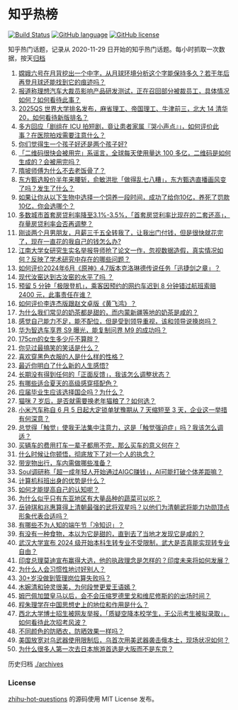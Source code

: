 # 知乎热榜
[![Build Status](https://github.com/ToWeLong/zhihu-hot-questions/workflows/CI/badge.svg)](https://github.com/ToWeLong/zhihu-hot-questions/actions)
[![GitHub language](https://img.shields.io/badge/language-golang-orange.svg)](https://golang.org/)
[![GitHub license](https://img.shields.io/github/license/ToWeLong/zhihu-hot-questions)](https://github.com/ToWeLong/zhihu-hot-questions/blob/main/LICENSE)

知乎热门话题，记录从 2020-11-29 日开始的知乎热门话题。每小时抓取一次数据，按天[归档](./archives)

<!-- BEGIN -->

1. [嫦娥六号在月背挖出一个中字，从月球环境分析这个字能保持多久？若干年后再登月球还能找到它的痕迹吗？](https://www.zhihu.com/question/658067092)
1. [报道称理想汽车大裁员影响产品研发测试，正在召回部分被裁员工，具体情况如何？如何看待此事？](https://www.zhihu.com/question/658088686)
1. [2025QS 世界大学排名发布，麻省理工、帝国理工、牛津前三，北大 14 清华20，如何看待新版排名？](https://www.zhihu.com/question/658116036)
1. [多方回应「剧组在 ICU 拍短剧，竟让患者家属『哭小声点』」，如何评价此事？在医院拍戏需要注意什么？](https://www.zhihu.com/question/658121353)
1. [你们觉得生一个孩子好还是两个孩子好?](https://www.zhihu.com/question/618928064)
1. [「二维码很快会被用完」系谣言，全球每天使用量达 100 多亿，二维码是如何生成的？会被用完吗？](https://www.zhihu.com/question/657751114)
1. [隋坡师傅为什么不去老饭骨了？](https://www.zhihu.com/question/554409392)
1. [东方甄选股价半年来腰斩，俞敏洪批「做得乱七八糟」，东方甄选直播画风变了吗？发生了什么？](https://www.zhihu.com/question/658057595)
1. [如果让你从以下生物中选择一个饲养一段时间，成功了给你10亿，养死了罚款10亿，你会选哪个？](https://www.zhihu.com/question/657754600)
1. [多数城市首套房贷利率降至3.1%-3.5%，「首套房贷利率比现在的二套还高」，存量房贷利率会否再调整？](https://www.zhihu.com/question/658122936)
1. [刚谈两个月男朋友，月薪三千五全转我了，让我出门付钱，但是很快就花完了，现在一直花的我自己的钱怎么办?](https://www.zhihu.com/question/657863287)
1. [江南大学女研究生实名举报导师抢了论文一作，忽视数据造假，真实情况如何？反映了学术研究中存在的哪些问题？](https://www.zhihu.com/question/658087381)
1. [如何评价2024年6月《原神》4.7版本克洛琳德传说任务「迅捷剑之章」？](https://www.zhihu.com/question/658093204)
1. [现代汝窑达到古汝窑的水平了吗 ？](https://www.zhihu.com/question/29840836)
1. [预留 5 分钟「极限登机」，乘客因预约的网约车迟到 8 分钟错过航班索赔 2400 元，此事责任在谁？](https://www.zhihu.com/question/658125243)
1. [如何评价李连杰版跟赵文卓版《黄飞鸿》？](https://www.zhihu.com/question/335438859)
1. [为什么我们常见的奶茶都是甜的，而内蒙新疆等地的奶茶是咸的？](https://www.zhihu.com/question/657329983)
1. [感觉自己能力不足，能不配位，但是受到领导重视，该和领导说换岗吗？](https://www.zhihu.com/question/657272201)
1. [华为智选车享界 S9 曝光，能复制问界 M9 的成功吗？](https://www.zhihu.com/question/649027064)
1. [175cm的女生多少斤不算胖？](https://www.zhihu.com/question/658086517)
1. [你见过最搞笑的笑话是什么？](https://www.zhihu.com/question/325441304)
1. [喜欢穿黑色衣服的人是什么样的性格？](https://www.zhihu.com/question/29620421)
1. [最近你明白了什么新的人生感悟?](https://www.zhihu.com/question/658031020)
1. [长期没有得到任何的「正面反馈」，我该怎么调整状态？](https://www.zhihu.com/question/657863636)
1. [有哪些适合夏天的高级感穿搭配色？](https://www.zhihu.com/question/656287972)
1. [应届毕业生应该选择国企吗？为什么？](https://www.zhihu.com/question/573410997)
1. [猫咪 7 岁后，是否就需要换老年猫粮了？如何选？](https://www.zhihu.com/question/654579910)
1. [小米汽车称自 6 月 5 日起大定锁单犹豫期从 7 天缩短至 3 天，企业这一举措有何深意？](https://www.zhihu.com/question/657967617)
1. [总觉得「触觉」使我无法集中注意力，这是「触觉强迫症」吗？我该怎么调适？](https://www.zhihu.com/question/657040189)
1. [买辆车的费用打车一辈子都用不完，那么买车的意义何在？](https://www.zhihu.com/question/655878885)
1. [什么时候让你顿悟，彻底放下了对一个人的执念？](https://www.zhihu.com/question/644253549)
1. [带宠物出行，车内需做哪些准备？](https://www.zhihu.com/question/655747224)
1. [Soul调研称「超一成年轻人开始通过AIGC赚钱」，AI可能打破个体差距嘛？](https://www.zhihu.com/question/658132776)
1. [计算机科班出身的优势是什么？](https://www.zhihu.com/question/57746751)
1. [如何才能提高自己的认知呢？](https://www.zhihu.com/question/657891965)
1. [为什么似乎只有东亚地区有大量品种的蔬菜可以吃？](https://www.zhihu.com/question/37240268)
1. [岳钟琪和兆惠算得上清朝最强的武将双星吗？以他们为清朝武将能力功勋顶点形象代表合适吗？](https://www.zhihu.com/question/599524395)
1. [有哪些不为人知的端午节「冷知识」？](https://www.zhihu.com/question/403375686)
1. [有没有一种食物，本以为它是甜的，直到去了当地才发现它是咸的？](https://www.zhihu.com/question/657329935)
1. [武汉大学宣布 2024 级开始本科生转专业不受限制，武大是否真能实现转专业自由？](https://www.zhihu.com/question/657957381)
1. [印度总理莫迪宣布赢得大选，他的执政理念是怎样的？印度未来将如何发展？](https://www.zhihu.com/question/658089451)
1. [为什么人会习惯性地讨好别人？](https://www.zhihu.com/question/657699925)
1. [30+岁没做到管理岗位算失败吗？](https://www.zhihu.com/question/657974127)
1. [木婉清和钟灵很美，为何段誉更爱王语嫣？](https://www.zhihu.com/question/657957504)
1. [姆巴佩加盟皇马以后，会不会压缩罗德里戈和维尼修斯的的出场时间？](https://www.zhihu.com/question/658035151)
1. [程朱理学在中国思想史上的地位和作用是什么？](https://www.zhihu.com/question/657653001)
1. [西北大学博士招生被网友举报，「质疑空降本校学生，无公示考生被拟录取」，如何看待此次招考风波？](https://www.zhihu.com/question/657622045)
1. [不同颜色的防晒衣，防晒效果一样吗？](https://www.zhihu.com/question/656287983)
1. [美国放宽对乌武器使用限制后，乌首次用美武器袭击俄本土，现场状况如何？](https://www.zhihu.com/question/658035850)
1. [为什么很多人第一次去日本旅游首选是大阪而不是东京？](https://www.zhihu.com/question/326195066)

<!-- END -->

历史归档 [./archives](./archives)


### License
[zhihu-hot-questions](https://github.com/towelong/zhihu-hot-questions) 的源码使用 MIT License 发布。